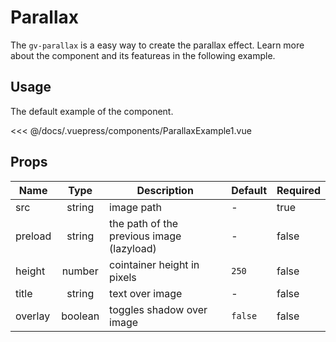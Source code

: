# Parallax

The `gv-parallax` is a easy way to create the parallax effect. Learn more about the component and its featureas in the following example.

## Usage

The default example of the component.

<parallax-example-1 />

<<< @/docs/.vuepress/components/ParallaxExample1.vue

## Props

| Name    |  Type   | Description                               | Default | Required |
| ------- | :-----: | ----------------------------------------- | ------- | -------- |
| src     | string  | image path                                | -       | true     |
| preload | string  | the path of the previous image (lazyload) | -       | false    |
| height  | number  | cointainer height in pixels               | `250`   | false    |
| title   | string  | text over image                           | -       | false    |
| overlay | boolean | toggles shadow over image                 | `false` | false    |
